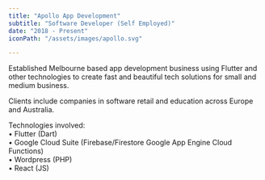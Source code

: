 ```yaml
---
title: "Apollo App Development"
subtitle: "Software Developer (Self Employed)"
date: "2018 - Present"
iconPath: "/assets/images/apollo.svg"

---
```

Established Melbourne based app development business using Flutter and other technologies to create fast and beautiful tech solutions for small and medium business.

Clients include companies in software retail and education across Europe and Australia.

Technologies involved:\
• Flutter (Dart)\
• Google Cloud Suite (Firebase/Firestore Google App Engine Cloud Functions)\
• Wordpress (PHP)\
• React (JS)
